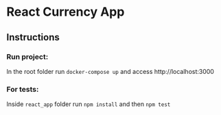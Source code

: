 
# React Currency App

## Instructions

### Run project:
In the root folder run `docker-compose up` and access http://localhost:3000

### For tests:
Inside `react_app` folder run `npm install` and then `npm test`